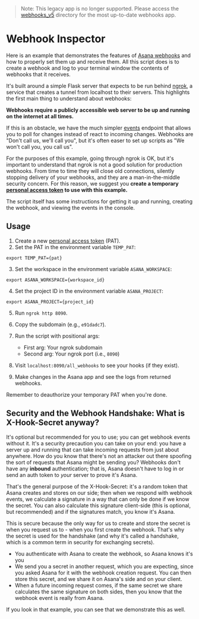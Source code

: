 > Note: This legacy app is no longer supported. Please access the [webhooks_v5](https://github.com/Asana/devrel-examples/tree/master/python/webhooks_v5) directory for the most up-to-date webhooks app.

# Webhook Inspector

Here is an example that demonstrates the features of [Asana webhooks](https://developers.asana.com/docs/webhooks) and how to properly set them up and receive them. All this script does is to create a webhook and log to your terminal window the contents of webhooks that it receives.

It's built around a simple Flask server that expects to be run behind [ngrok](https://ngrok.com/), a service that creates a tunnel from localhost to their servers. This highlights the first main thing to understand about webhooks:

**Webhooks require a publicly accessible web server to be up and running on the internet at all times.**

If this is an obstacle, we have the much simpler [events](https://developers.asana.com/docs/events) endpoint that allows you to poll for changes instead of react to incoming changes. Webhooks are "Don't call us, we'll call you", but it's often easer to set up scripts as "We won't call you, you call us".

For the purposes of this example, going through ngrok is OK, but it's important to understand that ngrok is not a good solution for production webhooks. From time to time they will close old connections, silently stopping delivery of your webhooks, and they are a man-in-the-middle security concern. For this reason, we suggest you **create a temporary [personal access token](https://developers.asana.com/docs/personal-access-token) to use with this example.**

The script itself has some instructions for getting it up and running, creating the webhook, and viewing the events in the console.

## Usage

1. Create a new [personal access token](https://developers.asana.com/docs/personal-access-token) (PAT).
2. Set the PAT in the environment variable `TEMP_PAT`:

```
export TEMP_PAT={pat}
```

3. Set the workspace in the environment variable `ASANA_WORKSPACE`:

```
export ASANA_WORKSPACE={workspace_id}
```

4. Set the project ID in the environment variable `ASANA_PROJECT`:

```
export ASANA_PROJECT={project_id}
```

5. Run `ngrok http 8090`.
6. Copy the subdomain (e.g., `e91dadc7`).
7. Run the script with positional args:

   - First arg: Your ngrok subdomain
   - Second arg: Your ngrok port (i.e., `8090`)

8. Visit `localhost:8090/all_webhooks` to see your hooks (if they exist).
9. Make changes in the Asana app and see the logs from returned webhooks.

Remember to deauthorize your temporary PAT when you're done.

## Security and the Webhook Handshake: What is X-Hook-Secret anyway?

It's optional but recommended for you to use; you can get webhook events without it. It's a security precaution you can take on your end: you have a server up and running that can take incoming requests from just about anywhere. How do you know that there's not an attacker out there spoofing the sort of requests that Asana might be sending you? Webhooks don't have any **inbound** authentication; that is, Asana doesn't have to log in or send an auth token to _your_ server to prove it's Asana.

That's the general purpose of the X-Hook-Secret: it's a random token that Asana creates and stores on our side; then when we respond with webhook events, we calculate a signature in a way that can only be done if we know the secret. You can also calculate this signature client-side (this is optional, but recommended) and if the signatures match, you know it's Asana.

This is secure because the only way for us to create and store the secret is when you request us to - when you first create the webhook. That's why the secret is used for the handshake (and why it's called a handshake, which is a common term in security for exchanging secrets).

- You authenticate with Asana to create the webhook, so Asana knows it's you
- We send you a secret in another request, which you are expecting, since you asked Asana for it with the webhook creation request. You can then store this secret, and we share it on Asana's side and on your client.
- When a future incoming request comes, if the same secret we share calculates the same signature on both sides, then you know that the webhook event is really from Asana.

If you look in that example, you can see that we demonstrate this as well.
